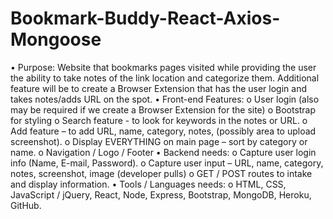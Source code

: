# Bookmark-Buddy-React-Axios-Mongoose

• Purpose: Website that bookmarks pages visited while providing the user the ability to take notes of the link location and categorize them. Additional feature will be to create a Browser Extension that has the user login and takes notes/adds URL on the spot.
• Front-end Features: o User login (also may be required if we create a Browser Extension for the site) o Bootstrap for styling o Search feature - to look for keywords in the notes or URL. o Add feature – to add URL, name, category, notes, (possibly area to upload screenshot). o Display EVERYTHING on main page – sort by category or name. o Navigation / Logo / Footer
• Backend needs: o Capture user login info (Name, E-mail, Password). o Capture user input – URL, name, category, notes, screenshot, image (developer pulls) o GET / POST routes to intake and display information.
• Tools / Languages needs: o HTML, CSS, JavaScript / jQuery, React, Node, Express, Bootstrap, MongoDB, Heroku, GitHub.